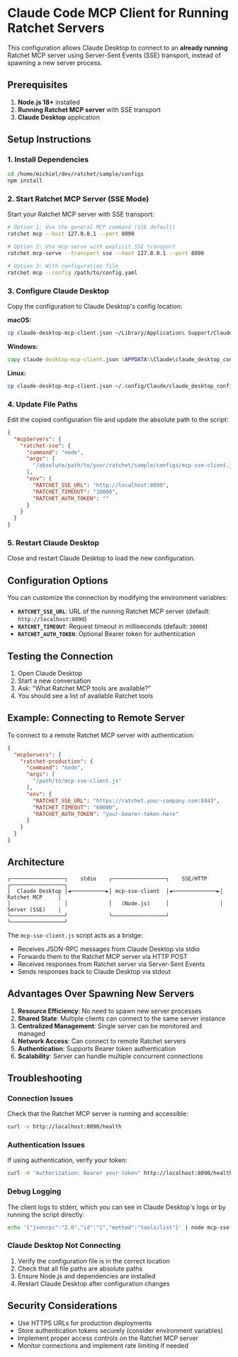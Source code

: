 # Claude Code MCP Client for Running Ratchet Servers

This configuration allows Claude Desktop to connect to an **already running** Ratchet MCP server using Server-Sent Events (SSE) transport, instead of spawning a new server process.

## Prerequisites

1. **Node.js 18+** installed
2. **Running Ratchet MCP server** with SSE transport
3. **Claude Desktop** application

## Setup Instructions

### 1. Install Dependencies

```bash
cd /home/michiel/dev/ratchet/sample/configs
npm install
```

### 2. Start Ratchet MCP Server (SSE Mode)

Start your Ratchet MCP server with SSE transport:

```bash
# Option 1: Use the general MCP command (SSE default)
ratchet mcp --host 127.0.0.1 --port 8090

# Option 2: Use mcp-serve with explicit SSE transport
ratchet mcp-serve --transport sse --host 127.0.0.1 --port 8090

# Option 3: With configuration file
ratchet mcp --config /path/to/config.yaml
```

### 3. Configure Claude Desktop

Copy the configuration to Claude Desktop's config location:

**macOS:**
```bash
cp claude-desktop-mcp-client.json ~/Library/Application\ Support/Claude/claude_desktop_config.json
```

**Windows:**
```cmd
copy claude-desktop-mcp-client.json %APPDATA%\Claude\claude_desktop_config.json
```

**Linux:**
```bash
cp claude-desktop-mcp-client.json ~/.config/Claude/claude_desktop_config.json
```

### 4. Update File Paths

Edit the copied configuration file and update the absolute path to the script:

```json
{
  "mcpServers": {
    "ratchet-sse": {
      "command": "node",
      "args": [
        "/absolute/path/to/your/ratchet/sample/configs/mcp-sse-client.js"
      ],
      "env": {
        "RATCHET_SSE_URL": "http://localhost:8090",
        "RATCHET_TIMEOUT": "30000",
        "RATCHET_AUTH_TOKEN": ""
      }
    }
  }
}
```

### 5. Restart Claude Desktop

Close and restart Claude Desktop to load the new configuration.

## Configuration Options

You can customize the connection by modifying the environment variables:

- **`RATCHET_SSE_URL`**: URL of the running Ratchet MCP server (default: `http://localhost:8090`)
- **`RATCHET_TIMEOUT`**: Request timeout in milliseconds (default: `30000`)
- **`RATCHET_AUTH_TOKEN`**: Optional Bearer token for authentication

## Testing the Connection

1. Open Claude Desktop
2. Start a new conversation
3. Ask: "What Ratchet MCP tools are available?"
4. You should see a list of available Ratchet tools

## Example: Connecting to Remote Server

To connect to a remote Ratchet MCP server with authentication:

```json
{
  "mcpServers": {
    "ratchet-production": {
      "command": "node",
      "args": [
        "/path/to/mcp-sse-client.js"
      ],
      "env": {
        "RATCHET_SSE_URL": "https://ratchet.your-company.com:8443",
        "RATCHET_TIMEOUT": "60000",
        "RATCHET_AUTH_TOKEN": "your-bearer-token-here"
      }
    }
  }
}
```

## Architecture

```
┌─────────────────┐    stdio    ┌─────────────────┐    SSE/HTTP    ┌─────────────────┐
│  Claude Desktop │◄───────────►│ mcp-sse-client  │◄──────────────►│ Ratchet MCP     │
│                 │             │   (Node.js)     │                │ Server (SSE)    │
└─────────────────┘             └─────────────────┘                └─────────────────┘
```

The `mcp-sse-client.js` script acts as a bridge:
- Receives JSON-RPC messages from Claude Desktop via stdio
- Forwards them to the Ratchet MCP server via HTTP POST
- Receives responses from Ratchet server via Server-Sent Events
- Sends responses back to Claude Desktop via stdout

## Advantages Over Spawning New Servers

1. **Resource Efficiency**: No need to spawn new server processes
2. **Shared State**: Multiple clients can connect to the same server instance
3. **Centralized Management**: Single server can be monitored and managed
4. **Network Access**: Can connect to remote Ratchet servers
5. **Authentication**: Supports Bearer token authentication
6. **Scalability**: Server can handle multiple concurrent connections

## Troubleshooting

### Connection Issues

Check that the Ratchet MCP server is running and accessible:

```bash
curl -v http://localhost:8090/health
```

### Authentication Issues

If using authentication, verify your token:

```bash
curl -H "Authorization: Bearer your-token" http://localhost:8090/health
```

### Debug Logging

The client logs to stderr, which you can see in Claude Desktop's logs or by running the script directly:

```bash
echo '{"jsonrpc":"2.0","id":"1","method":"tools/list"}' | node mcp-sse-client.js
```

### Claude Desktop Not Connecting

1. Verify the configuration file is in the correct location
2. Check that all file paths are absolute paths
3. Ensure Node.js and dependencies are installed
4. Restart Claude Desktop after configuration changes

## Security Considerations

- Use HTTPS URLs for production deployments
- Store authentication tokens securely (consider environment variables)
- Implement proper access controls on the Ratchet MCP server
- Monitor connections and implement rate limiting if needed